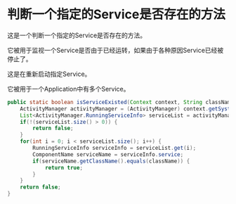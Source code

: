 # 判断一个指定的Service是否存在的方法

这是一个判断一个指定的Service是否存在的方法。

它被用于监视一个Service是否由于已经运转，如果由于各种原因Service已经被停止了。

这是在重新启动指定Service。

它被用于一个Application中有多个Service。

```java
public static boolean isServiceExisted(Context context, String className) {
	ActivityManager activityManager = (ActivityManager) context.getSystemService(Context.ACTIVITY_SERVICE);
	List<ActivityManager.RunningServiceInfo> serviceList = activityManager.getRunningServices(Integer.MAX_VALUE);
	if(!(serviceList.size() > 0)) {
		return false;
	}
	for(int i = 0; i < serviceList.size(); i++) {
		RunningServiceInfo serviceInfo = serviceList.get(i);
		ComponentName serviceName = serviceInfo.service;
		if(serviceName.getClassName().equals(className)) {
			return true;
		}
	} 
	return false;
}
```